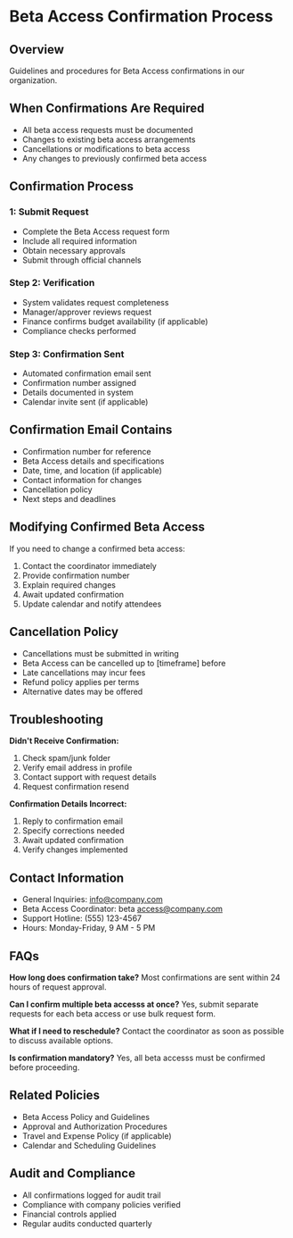 # Beta Access Confirmation Process

## Overview
Guidelines and procedures for Beta Access confirmations in our organization.

## When Confirmations Are Required
- All beta access requests must be documented
- Changes to existing beta access arrangements
- Cancellations or modifications to beta access
- Any changes to previously confirmed beta access

## Confirmation Process

###  1: Submit Request
- Complete the Beta Access request form
- Include all required information
- Obtain necessary approvals
- Submit through official channels

### Step 2: Verification
- System validates request completeness
- Manager/approver reviews request
- Finance confirms budget availability (if applicable)
- Compliance checks performed

### Step 3: Confirmation Sent
- Automated confirmation email sent
- Confirmation number assigned
- Details documented in system
- Calendar invite sent (if applicable)

## Confirmation Email Contains
- Confirmation number for reference
- Beta Access details and specifications
- Date, time, and location (if applicable)
- Contact information for changes
- Cancellation policy
- Next steps and deadlines

## Modifying Confirmed Beta Access
If you need to change a confirmed beta access:
1. Contact the coordinator immediately
2. Provide confirmation number
3. Explain required changes
4. Await updated confirmation
5. Update calendar and notify attendees

## Cancellation Policy
- Cancellations must be submitted in writing
- Beta Access can be cancelled up to [timeframe] before
- Late cancellations may incur fees
- Refund policy applies per terms
- Alternative dates may be offered

## Troubleshooting

**Didn't Receive Confirmation:**
1. Check spam/junk folder
2. Verify email address in profile
3. Contact support with request details
4. Request confirmation resend

**Confirmation Details Incorrect:**
1. Reply to confirmation email
2. Specify corrections needed
3. Await updated confirmation
4. Verify changes implemented

## Contact Information
- General Inquiries: info@company.com
- Beta Access Coordinator: beta access@company.com
- Support Hotline: (555) 123-4567
- Hours: Monday-Friday, 9 AM - 5 PM

## FAQs

**How long does confirmation take?**
Most confirmations are sent within 24 hours of request approval.

**Can I confirm multiple beta accesss at once?**
Yes, submit separate requests for each beta access or use bulk request form.

**What if I need to reschedule?**
Contact the coordinator as soon as possible to discuss available options.

**Is confirmation mandatory?**
Yes, all beta accesss must be confirmed before proceeding.

## Related Policies
- Beta Access Policy and Guidelines
- Approval and Authorization Procedures
- Travel and Expense Policy (if applicable)
- Calendar and Scheduling Guidelines

## Audit and Compliance
- All confirmations logged for audit trail
- Compliance with company policies verified
- Financial controls applied
- Regular audits conducted quarterly

